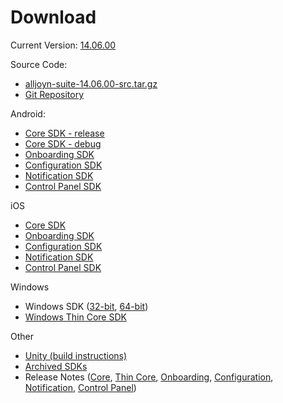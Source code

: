 Download
========

Current Version: [14.06.00][14.06.00]

Source Code:
* [alljoyn-suite-14.06.00-src.tar.gz][source]
* [Git Repository][git-repo]

Android:
* [Core SDK - release][android-core-rel]
* [Core SDK - debug][android-core-debug]
* [Onboarding SDK][android-onboarding]
* [Configuration SDK][android-config]
* [Notification SDK][android-notif]
* [Control Panel SDK][android-controlpanel]

iOS
* [Core SDK][ios-core]
* [Onboarding SDK][ios-onboarding]
* [Configuration SDK][ios-config]
* [Notification SDK][ios-notif]
* [Control Panel SDK][ios-controlpanel]

Windows
* Windows SDK ([32-bit][win-32bit-core], [64-bit][win-64bit-core])
* [Windows Thin Core SDK][win-thin]

Other
* [Unity (build instructions)][unity-build]
* [Archived SDKs][archived-sdks]
* Release Notes ([Core][core-notes], [Thin Core][thin-core-notes], [Onboarding][onboarding-notes], [Configuration][config-notes], [Notification][notif-notes], [Control Panel][controlpanel-notes])

[14.06.00]: https://wiki.allseenalliance.org/release/14.06
[source]: https://allseenalliance.org/releases/alljoyn/14.06.00/alljoyn-suite-14.06.00-src.tar.gz
[git-repo]: https://git.allseenalliance.org/gerrit/#/admin/projects/

[android-core-rel]: https://allseenalliance.org/releases/alljoyn/14.06.00/alljoyn-14.06.00-android-sdk-rel.zip
[android-core-debug]: https://allseenalliance.org/releases/alljoyn/14.06.00/alljoyn-14.06.00-android-sdk-dbg.zip
[android-onboarding]: https://allseenalliance.org/releases/alljoyn/14.06.00/alljoyn-onboarding-service-framework-14.06.00-android-sdk-rel.zip
[android-config]: https://allseenalliance.org/releases/alljoyn/14.06.00/alljoyn-config-service-framework-14.06.00-android-sdk-rel.zip
[android-notif]: https://allseenalliance.org/releases/alljoyn/14.06.00/alljoyn-notification-service-framework-14.06.00-android-sdk-rel.zip
[android-controlpanel]: https://allseenalliance.org/releases/alljoyn/14.06.00/alljoyn-controlpanel-service-framework-14.06.00-android-sdk-rel.zip

[ios-core]: https://allseenalliance.org/releases/alljoyn/14.06.00/alljoyn-14.06.00-osx_ios-sdk.zip
[ios-onboarding]: https://allseenalliance.org/releases/alljoyn/14.06.00/alljoyn-onboarding-service-framework-14.06.00-ios-sdk-rel.zip
[ios-config]: https://allseenalliance.org/releases/alljoyn/14.06.00/alljoyn-config-service-framework-14.06.00-ios-sdk-rel.zip
[ios-notif]: https://allseenalliance.org/releases/alljoyn/14.06.00/alljoyn-notification-service-framework-14.06.00-ios-sdk-rel.zip
[ios-controlpanel]: https://allseenalliance.org/releases/alljoyn/14.06.00/alljoyn-controlpanel-service-framework-14.06.00-ios-sdk-rel.zip

[win-32bit-core]: https://allseenalliance.org/releases/alljoyn/14.06.00/alljoyn-14.06.00-win7x86vs2012-sdk.zip
[win-64bit-core]: https://allseenalliance.org/releases/alljoyn/14.06.00/alljoyn-14.06.00-win7x64vs2012-sdk.zip
[win-thin]: https://allseenalliance.org/releases/alljoyn/14.06.00/alljoyn-14.06.00-thin_client-sdk-windows.zip
[unity-build]: https://git.allseenalliance.org/cgit/core/alljoyn.git/plain/alljoyn_unity/README-AllJoynUnityPackage.txt?id=v14.06

[archived-sdks]: https://www.alljoyn.org/docs-and-downloads

[core-notes]: https://git.allseenalliance.org/cgit/core/alljoyn.git/plain/alljoyn_core/docs/ReleaseNotes.txt?id=v14.06
[thin-core-notes]: https://git.allseenalliance.org/cgit/core/ajtcl.git/plain/ReleaseNotes.txt?id=v14.06
[onboarding-notes]: https://git.allseenalliance.org/cgit/services/base.git/plain/onboarding/ReleaseNotes.txt?id=v14.06
[config-notes]: https://git.allseenalliance.org/cgit/services/base.git/plain/config/ReleaseNotes.txt?id=v14.06
[notif-notes]: https://git.allseenalliance.org/cgit/services/base.git/plain/notification/ReleaseNotes.txt?id=v14.06
[controlpanel-notes]: https://git.allseenalliance.org/cgit/services/base.git/plain/controlpanel/ReleaseNotes.txt?id=v14.06
